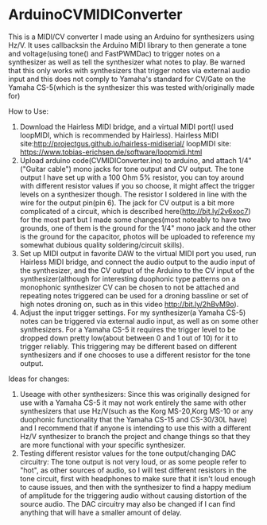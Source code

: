 # ArduinoCVMIDIConverter
This is a MIDI/CV converter I made using an Arduino for synthesizers using Hz/V. It uses callbacksin the Arduino MIDI library to then generate a tone and voltage(using tone() and FastPWMDac) to trigger notes on a synthesizer as well as tell the synthesizer what notes to play. Be warned that this only works with synthesizers that trigger notes via external audio input and this does not comply to Yamaha's standard for CV/Gate on the Yamaha CS-5(which is the synthesizer this was tested with/originally made for) 

How to Use:
1. Download the Hairless MIDI bridge, and a virtual MIDI port(I used loopMIDI, which is recommended by Hairless).
  Hairless MIDI site:http://projectgus.github.io/hairless-midiserial/
  loopMIDI site: https://www.tobias-erichsen.de/software/loopmidi.html
2. Upload arduino code(CVMIDIConverter.ino) to arduino, and attach 1/4"("Guitar cable") mono jacks for tone output and CV output.
  The tone output I have set up with a 100 Ohm 5% resistor, you can toy around with different resistor values if you so choose, it might affect the trigger levels on a synthesizer though. The resistor I soldered in line with the wire for the output pin(pin 6).
  The jack for CV output is a bit more complicated of a circuit, which is described here(http://bit.ly/2v6xoc7) for the most part but I made some changes(most noteably to have two grounds, one of them is the ground for the 1/4" mono jack and the other is the ground for the capacitor, photos will be uploaded to reference my somewhat dubious quality soldering/circuit skills).
3. Set up MIDI output in favorite DAW to the virtual MIDI port you used, run Hairless MIDI bridge, and connect the audio output to the audio input of the synthesizer, and the CV output of the Arduino to the CV input of the synthesizer(although for interesting duophonic type patterns on a monophonic synthesizer CV can be chosen to not be attached and repeating notes triggered can be used for a droning bassline or set of high notes droning on, such as in this video http://bit.ly/2hBvM9o).
4. Adjust the input trigger settings.
  For my synthesizer(a Yamaha CS-5) notes can be triggered via external audio input, as well as on some other synthesizers. For a Yamaha CS-5 it requires the trigger level to be dropped down pretty low(about between 0 and 1 out of 10) for it to trigger reliably. This triggering may be different based on different synthesizers and if one chooses to use a different resistor for the tone output.

Ideas for changes:
1. Useage with other synthesizers:
  Since this was originally designed for use with a Yamaha CS-5 it may not work entirely the same with other synthesizers that use Hz/V(such as the Korg MS-20,Korg MS-10 or any duophonic functionality that the Yamaha CS-15 and CS-30/30L have) and I recommend that if anyone is intending to use this with a different Hz/V synthesizer to branch the project and change things so that they are more functional with your specific synthesizer.
2. Testing different resistor values for the tone output/changing DAC circuitry:
  The tone output is not very loud, or as some people refer to "hot", as other sources of audio, so I will test different resistors in the tone circuit, first with headphones to make sure that it isn't loud enough to cause issues, and then with the synthesizer to find a happy medium of amplitude for the triggering audio without causing distortion of the source audio. The DAC circuitry may also be changed if I can find anything that will have a smaller amount of delay.
